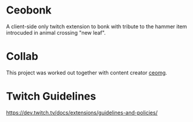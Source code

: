# Ceobonk

A client-side only twitch extension to bonk with tribute to the hammer item introcuded in animal crossing "new leaf".

# Collab

This project was worked out together with content creator [ceomg](https://www.twitch.tv/ceomg).

# Twitch Guidelines

https://dev.twitch.tv/docs/extensions/guidelines-and-policies/

